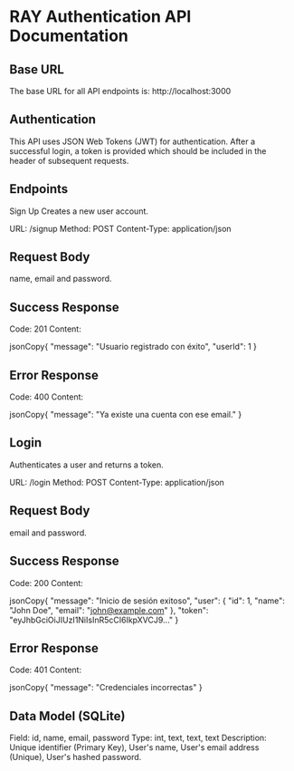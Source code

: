 # RAY Authentication API Documentation

## Base URL
The base URL for all API endpoints is:
http://localhost:3000

## Authentication
This API uses JSON Web Tokens (JWT) for authentication. After a successful login, a token is provided which should be included in the header of subsequent requests.

## Endpoints
Sign Up
Creates a new user account.

URL: /signup
Method: POST
Content-Type: application/json

## Request Body
name, email and password.

## Success Response

Code: 201
Content:

jsonCopy{
  "message": "Usuario registrado con éxito",
  "userId": 1
}

## Error Response

Code: 400
Content:

jsonCopy{
  "message": "Ya existe una cuenta con ese email."
}

## Login
Authenticates a user and returns a token.

URL: /login
Method: POST
Content-Type: application/json

## Request Body
email and password.

## Success Response

Code: 200
Content:

jsonCopy{
  "message": "Inicio de sesión exitoso",
  "user": {
    "id": 1,
    "name": "John Doe",
    "email": "john@example.com"
  },
  "token": "eyJhbGciOiJIUzI1NiIsInR5cCI6IkpXVCJ9..."
}

## Error Response

Code: 401
Content:

jsonCopy{
  "message": "Credenciales incorrectas"
}

## Data Model (SQLite)

Field: id, name, email, password
Type:  int, text, text, text
Description: Unique identifier (Primary Key), User's name, User's email address (Unique), User's hashed password.
